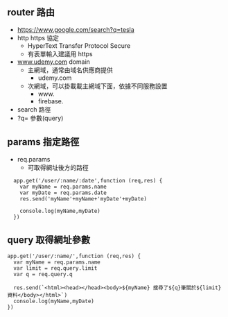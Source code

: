 ## router 路由
-  https://www.google.com/search?q=tesla
  - http  https 協定
    - HyperText Transfer Protocol Secure
    - 有表單輸入建議用 https 
  - www.udemy.com domain 
    - 主網域，通常由域名供應商提供
      -  udemy.com 
    - 次網域，可以掛載載主網域下面，依據不同服務設置
      - www.
      - firebase.
  - search 路徑
  - ?q= 參數(query)

## params 指定路徑
- req.params 
  - 可取得網址後方的路徑

```
  app.get('/user/:name/:date',function (req,res) {
    var myName = req.params.name
    var myDate = req.params.date
    res.send('myName'+myName+'myDate'+myDate)

    console.log(myName,myDate)
  })

```

## query 取得網址參數
```
app.get('/user/:name/',function (req,res) {
  var myName = req.params.name
  var limit = req.query.limit
  var q = req.query.q

  res.send(`<html><head></head><body>${myName} 搜尋了${q}筆關於${limit}資料</body></html>`)
  console.log(myName,myDate)
})
```